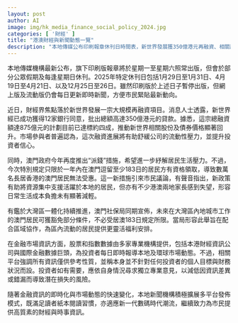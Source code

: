 ```yaml
---
layout: post
author: AI
image: img/hk_media_finance_social_policy_2024.jpg
categories: [ '財經' ]
title: "港澳財經與新聞動態一覽"
description: "本地傳媒公布印刷報章休刊日時間表，新世界發展獲350億港元再融資、相關股份債券價格回升。澳門再推現金發放，新規限183日居澳居民，數萬港澳兩地居民受影響。大灣區就業澳門人獲社保福利新安排。金融資訊平台強調資訊僅供參考，鼓勵投資者尋求獨立意見。本地新聞機構加強多平台發佈，兼顧紙本與數碼需求。"
---
```

本地傳媒機構最新公布，旗下印刷版報章將於星期一至星期六照常出版，但會於部分公眾假期及每逢星期日休刊。2025年特定休刊日包括1月29日至1月31日、4月19日至4月21日、以及12月25日至26日。雖然印刷版於上述日子暫停出版，但網上版及流動版仍會每日更新即時新聞，方便市民緊貼最新動向。

近日，財經界焦點落於新世界發展一宗大規模再融資項目。消息人士透露，新世界經已成功獲得12家銀行同意，批出總額高達350億港元的貸款。據悉，這宗總融資額達875億元的計劃目前已達標約四成，推動新世界相關股份及債券價格顯著回升。市場參與者普遍認為，這次融資進展將有助舒緩公司的流動性壓力，並提升投資者信心。

同時，澳門政府今年再度推出“派錢”措施，希望進一步紓解居民生活壓力。不過，今次特別規定只限於一年內在澳門逗留至少183日的居民方有資格領取，導致數萬名長居香港的澳門居民無法受惠。這一新措施引來市民議論，有聲音指出，新政策有助將資源集中支援活躍於本地的居民，但亦有不少港澳兩地家長感到失望，形容日常生活成本負擔未有顯著減輕。

有鑑於大灣區一體化持續推進，澳門社保局同期宣佈，未來在大灣區內地城市工作的澳門居民可獲豁免部分條件，不必受居澳183日規定所限。當局形容此舉旨在配合區域協作，為區內流動的居民提供更靈活福利安排。

在金融市場資訊方面，股票和指數數據由多家專業機構提供，包括本港財經資訊公司與國際金融數據巨頭，為投資者每日即時報導本地及環球市場動態。不過，相關平台強調所有資訊僅供參考性質，並稱本身並不針對任何投資者的個人目標與財務狀況而設。投資者如有需要，應依自身情況尋求獨立專業意見，以減低因資訊差異或錯漏而導致潛在損失的風險。

隨著金融資訊的即時化與市場動態的快速變化，本地新聞機構積極擴展多平台發佈模式，既滿足讀者紙本閱讀習慣，亦適應新一代數碼時代潮流，繼續致力為市民提供高質素的財經與時事資訊。